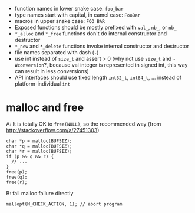 - function names in lower snake case: `foo_bar`
- type names start with capital, in camel case: `FooBar`
- macros in upper snake case: `FOO_BAR`
- Exposed functions should be mostly prefixed with `val_`, `nb_`, or `nb_`
- `*_alloc` and `*_free` functions don't do internal constructor and destructor
- `*_new` and `*_delete` functions invoke internal constructor and destructor
- file names separated with dash (`-`)
- use int instead of `size_t` and assert > 0 (why not use `size_t` and `-Wconversion`?, because val integer is represented in signed int, this way can result in less conversions)
- API interfaces should use fixed length `int32_t`, `int64_t`, ... instead of platform-individual `int`

# malloc and free

A: It is totally OK to `free(NULL)`, so the recommended way (from http://stackoverflow.com/a/27451303)

    char *p = malloc(BUFSIZ);
    char *q = malloc(BUFSIZ);
    char *r = malloc(BUFSIZ);
    if (p && q && r) {
      // ...
    }
    free(p);
    free(q);
    free(r);

B: fail malloc failure directly

    mallopt(M_CHECK_ACTION, 1); // abort program
